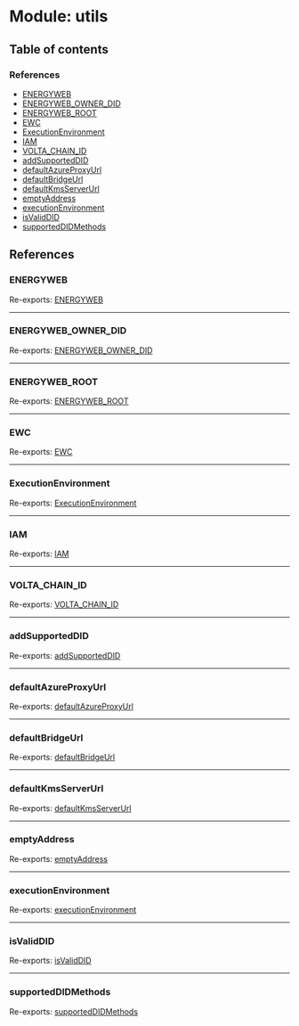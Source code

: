 # Module: utils

## Table of contents

### References

- [ENERGYWEB](utils.md#energyweb)
- [ENERGYWEB\_OWNER\_DID](utils.md#energyweb_owner_did)
- [ENERGYWEB\_ROOT](utils.md#energyweb_root)
- [EWC](utils.md#ewc)
- [ExecutionEnvironment](utils.md#executionenvironment)
- [IAM](utils.md#iam)
- [VOLTA\_CHAIN\_ID](utils.md#volta_chain_id)
- [addSupportedDID](utils.md#addsupporteddid)
- [defaultAzureProxyUrl](utils.md#defaultazureproxyurl)
- [defaultBridgeUrl](utils.md#defaultbridgeurl)
- [defaultKmsServerUrl](utils.md#defaultkmsserverurl)
- [emptyAddress](utils.md#emptyaddress)
- [executionEnvironment](utils.md#executionenvironment)
- [isValidDID](utils.md#isvaliddid)
- [supportedDIDMethods](utils.md#supporteddidmethods)

## References

### ENERGYWEB

Re-exports: [ENERGYWEB](utils_constants.md#energyweb)

___

### ENERGYWEB\_OWNER\_DID

Re-exports: [ENERGYWEB\_OWNER\_DID](utils_constants.md#energyweb_owner_did)

___

### ENERGYWEB\_ROOT

Re-exports: [ENERGYWEB\_ROOT](utils_constants.md#energyweb_root)

___

### EWC

Re-exports: [EWC](utils_constants.md#ewc)

___

### ExecutionEnvironment

Re-exports: [ExecutionEnvironment](../enums/utils_detectEnvironment.ExecutionEnvironment.md)

___

### IAM

Re-exports: [IAM](utils_constants.md#iam)

___

### VOLTA\_CHAIN\_ID

Re-exports: [VOLTA\_CHAIN\_ID](utils_constants.md#volta_chain_id)

___

### addSupportedDID

Re-exports: [addSupportedDID](utils_did.md#addsupporteddid)

___

### defaultAzureProxyUrl

Re-exports: [defaultAzureProxyUrl](utils_constants.md#defaultazureproxyurl)

___

### defaultBridgeUrl

Re-exports: [defaultBridgeUrl](utils_constants.md#defaultbridgeurl)

___

### defaultKmsServerUrl

Re-exports: [defaultKmsServerUrl](utils_constants.md#defaultkmsserverurl)

___

### emptyAddress

Re-exports: [emptyAddress](utils_constants.md#emptyaddress)

___

### executionEnvironment

Re-exports: [executionEnvironment](utils_detectEnvironment.md#executionenvironment)

___

### isValidDID

Re-exports: [isValidDID](utils_did.md#isvaliddid)

___

### supportedDIDMethods

Re-exports: [supportedDIDMethods](utils_did.md#supporteddidmethods)
